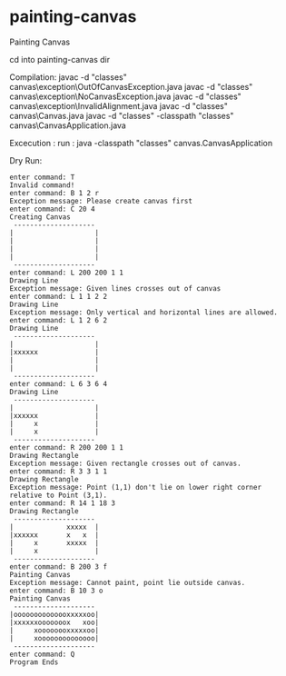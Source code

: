 # painting-canvas
Painting Canvas

cd into painting-canvas dir

Compilation:
javac -d "classes" canvas\exception\OutOfCanvasException.java
javac -d "classes" canvas\exception\NoCanvasException.java
javac -d "classes" canvas\exception\InvalidAlignment.java
javac -d "classes" canvas\Canvas.java
javac -d "classes" -classpath "classes" canvas\CanvasApplication.java

Excecution : 
run : java -classpath "classes" canvas.CanvasApplication

Dry Run:
```
enter command: T
Invalid command!
enter command: B 1 2 r
Exception message: Please create canvas first
enter command: C 20 4
Creating Canvas
 --------------------
|                    |
|                    |
|                    |
|                    |
 --------------------
enter command: L 200 200 1 1
Drawing Line
Exception message: Given lines crosses out of canvas
enter command: L 1 1 2 2
Drawing Line
Exception message: Only vertical and horizontal lines are allowed.
enter command: L 1 2 6 2
Drawing Line
 --------------------
|                    |
|xxxxxx              |
|                    |
|                    |
 --------------------
enter command: L 6 3 6 4
Drawing Line
 --------------------
|                    |
|xxxxxx              |
|     x              |
|     x              |
 --------------------
enter command: R 200 200 1 1
Drawing Rectangle
Exception message: Given rectangle crosses out of canvas.
enter command: R 3 3 1 1
Drawing Rectangle
Exception message: Point (1,1) don't lie on lower right corner relative to Point (3,1).
enter command: R 14 1 18 3
Drawing Rectangle
 --------------------
|             xxxxx  |
|xxxxxx       x   x  |
|     x       xxxxx  |
|     x              |
 --------------------
enter command: B 200 3 f
Painting Canvas
Exception message: Cannot paint, point lie outside canvas.
enter command: B 10 3 o
Painting Canvas
 --------------------
|oooooooooooooxxxxxoo|
|xxxxxxooooooox   xoo|
|     xoooooooxxxxxoo|
|     xoooooooooooooo|
 --------------------
enter command: Q
Program Ends
```
